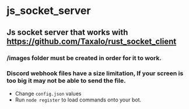 # js_socket_server
## Js socket server that works with https://github.com/Taxalo/rust_socket_client
### /images folder must be created in order for it to work.
### <strong>Discord webhook files have a size limitation, If your screen is too big it may not be able to send the file.</strong>

- Change `config.json` values
- Run `node register` to load commands onto your bot.
